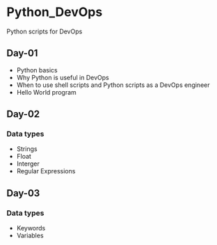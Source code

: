 # Python_DevOps
Python scripts for DevOps

## Day-01
- Python basics
- Why Python is useful in DevOps
- When to use shell scripts and Python scripts as a DevOps engineer
- Hello World program

## Day-02
### Data types
- Strings
- Float
- Interger
- Regular Expressions

## Day-03
### Data types
- Keywords
- Variables


 